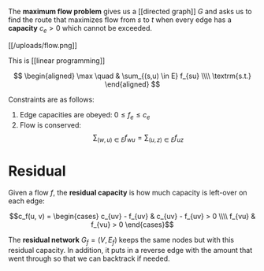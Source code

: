 The **maximum flow problem** gives us a [[directed graph]] $G$ and asks us to find the route that maximizes flow from $s$ to $t$ when every edge has a **capacity** $c_e > 0$ which cannot be exceeded.

[[/uploads/flow.png]]

This is [[linear programming]]

$$
\begin{aligned}
\max \quad & \sum_{(s,u) \in E} f_{su} \\\\
\textrm{s.t.} 
\end{aligned}
$$

Constraints are as follows:

1. Edge capacities are obeyed: $0 \leq f_e \leq c_e$
2. Flow is conserved: $$\sum_{(w, u) \in E} f_{wu} = \sum_{(u, z) \in E} f_{uz}$$

# Residual 

Given a flow $f$, the **residual capacity** is how much capacity is left-over on each edge: 

$$c_f(u, v) = \begin{cases} c_{uv} - f_{uv} & c_{uv} - f_{uv} > 0 \\\\ f_{vu} & f_{vu} > 0 \end{cases}$$

The **residual network** $G_f = (V, E_f)$ keeps the same nodes but with this residual capacity. In addition, it puts in a reverse edge with the amount that went through so that we can backtrack if needed.